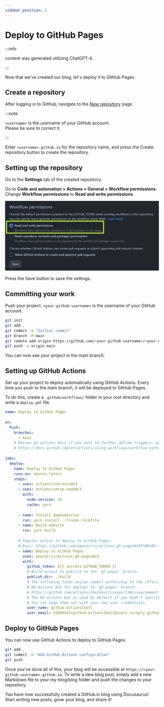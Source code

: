 ```yaml
---
sidebar_position: 2
---
```


# Deploy to GitHub Pages

:::info

content was generated utilizing ChatGPT-4.

:::

Now that we've created our blog, let's deploy it to GitHub Pages.

## Create a repository

After logging in to GitHub, navigate to the [New repository](https://github.com/new?repo_name=<username>.github.io) page.

:::note

`<username>` is the username of your GitHub account.  
Please be sure to correct it.

:::

Enter `<username>.github.io` for the repository name, and press the Create repository button to create the repository.

## Setting up the repository

Go to the **Settings** tab of the created repository.

Go to **Code and automation > Actions > General > Workflow permissions**.
Change **Workflow permissions** to **Read and write permissions**.

![permissions-setting](./images/permissions-setting.png "permissions-setting")

Press the Save button to save the settings.

## Committing your work

Push your project.
`<your-github-username>` is the username of your GitHub account.

```bash
git init
git add .
git commit -m "Initial commit"
git branch -M main
git remote add origin https://github.com/<your-github-username>/<your-github-username>.github.io.git
git push -u origin main
```

You can now see your project in the main branch.

## Setting up GitHub Actions

Set up your project to deploy automatically using GitHub Actions.
Every time you push to the main branch, it will be deployed to GitHub Pages.

To do this, create a `.github/workflows/` folder in your root directory and write a `deploy.yml` file.

```yaml
name: Deploy to GitHub Pages

on:
  Push:
    branches:
      - main
    # Review gh actions docs if you want to further define triggers, paths, etc
    # https://docs.github.com/en/actions/using-workflows/workflow-syntax-for-github-actions#on

jobs:
  deploy:
    name: Deploy to GitHub Pages
    runs-on: ubuntu-latest
    steps:
      - uses: actions/checkout@v3
      - uses: actions/setup-node@v3
        with:
          node-version: 18
          cache: yarn

      - name: Install dependencies
        run: yarn install --frozen-lockfile
      - name: Build website
        run: yarn build

      # Popular action to deploy to GitHub Pages:
      # Docs: https://github.com/peaceiris/actions-gh-pages#%EF%B8%8F-docusaurus
      - name: Deploy to GitHub Pages
        uses: peaceiris/actions-gh-pages@v3
        with:
          github_token: ${{ secrets.GITHUB_TOKEN }}
          # Build output to publish to the `gh-pages` branch:
          publish_dir: ./build
          # The following lines assign commit authorship to the official
          # GH-Actions bot for deploys to `gh-pages` branch:
          # https://github.com/actions/checkout/issues/13#issuecomment-724415212
          # The GH actions bot is used by default if you didn't specify the two fields.
          # You can swap them out with your own user credentials.
          user_name: github-actions[bot]
          user_email: 41898282+github-actions[bot]@users.noreply.github.com
```

## Deploy to GitHub Pages

You can now use GitHub Actions to deploy to GitHub Pages.

```bash
git add .
git commit -m "Add GitHub Actions configuration"
git push
```

Once you've done all of this, your blog will be accessible at `https://<your-github-username>.github.io`. To write a new blog post, simply add a new Markdown file to your my-blog/blog folder and push the changes to your repository.

You have now successfully created a GitHub.io blog using Docusaurus! Start writing new posts, grow your blog, and share it!
